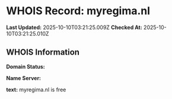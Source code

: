 # WHOIS Record: myregima.nl

**Last Updated:** 2025-10-10T03:21:25.009Z
**Checked At:** 2025-10-10T03:21:25.010Z

## WHOIS Information

**Domain Status:** 

**Name Server:** 

**text:** myregima.nl is free

